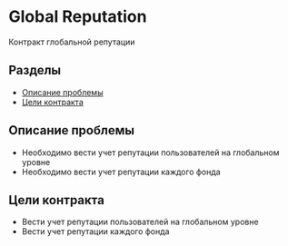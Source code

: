 # Global Reputation
Контракт глобальной репутации


## Разделы

* [Описание проблемы](#Описание-проблемы)
* [Цели контракта](#Цели-контракта)

## Описание проблемы
* Необходимо вести учет репутации пользователей на глобальном уровне
* Необходимо вести учет репутации каждого фонда

## Цели контракта
* Вести учет репутации пользователей на глобальном уровне
* Вести учет репутации каждого фонда
